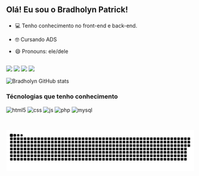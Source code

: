  ## <p> Olá! Eu sou o Bradholyn Patrick! </p>

- 💻 Tenho conhecimento no front-end e back-end.
- 🤓 Cursando ADS
- 😄 Pronouns: ele/dele



  ##
 
<div> 

  <a href = "https://www.instagram.com/patrick.bpds/" target="_blank"> <img src="https://img.shields.io/badge/-Instagram-%230077B5?style=for-the-badge&logo=instagram&logoColor=white" target="_blank"></a>
  <a href = "mailto:bradholynbrad@gmail.com"><img src="https://img.shields.io/badge/-Gmail-%230077B5?style=for-the-badge&logo=gmail&logoColor=white" target="_blank"></a>
  <a href="https://www.linkedin.com/in/bradholyn-patrick-dos-santos-787000253" target="_blank"><img src="https://img.shields.io/badge/-LinkedIn-%230077B5?style=for-the-badge&logo=linkedin&logoColor=white" target="_blank"></a> 
  <a href="" target="_blank"><img src="https://img.shields.io/badge/Twitter-%230077B5?style=for-the-badge&logo=twitter&logoColor=white" target="_blank"></a> 
  
  
</div>


![Bradholyn GitHub stats](https://github-readme-stats.vercel.app/api?username=Bradholyn1919&show_icons=true&theme=tokyonight)


<div style="display: inline_block"> 
<h3> Técnologias que tenho conhecimento</h3>
  <img align="center"  alt="html5" src="https://img.shields.io/badge/HTML5-E34F26?style=for-the-badge&logo=html5&logoColor=white" />
  <img align="center" alt="css" src="https://img.shields.io/badge/CSS3-1572B6?style=for-the-badge&logo=css3&logoColor=white" />
  <img align="center" alt="js" src="https://img.shields.io/badge/JavaScript-F7DF1E?style=for-the-badge&logo=javascript&logoColor=black" />
    <img align="center" alt="php" src="https://img.shields.io/badge/PHP-777BB4?style=for-the-badge&logo=php&logoColor=white"/>
    <img align="center" alt="mysql" src="https://img.shields.io/badge/MySQL-005C84?style=for-the-badge&logo=mysql&logoColor=white" />
  
</div><br/>


## 
<picture align="center">
  <source media="(prefers-color-scheme: dark)" srcset="https://raw.githubusercontent.com/Bradholyn1919/Bradholyn1919/output/github-contribution-grid-snake-dark.svg">
  <source media="(prefers-color-scheme: light)" srcset="https://raw.githubusercontent.com/Bradholyn1919/Bradholyn1919/output/github-contribution-grid-snake-dark.svg">
  <img align="center" alt="github contribution grid snake animation" src="https://raw.githubusercontent.com/Bradholyn1919/Bradholyn1919/output/github-contribution-grid-snake.svg">
</picture>
